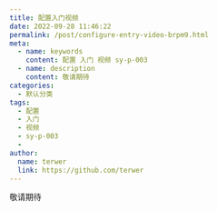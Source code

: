 ```yaml
---
title: 配置入门视频
date: 2022-09-28 11:46:22
permalink: /post/configure-entry-video-brpm9.html
meta:
  - name: keywords
    content: 配置 入门 视频 sy-p-003 ‍
  - name: description
    content: 敬请期待
categories:
  - 默认分类
tags:
  - 配置
  - 入门
  - 视频
  - sy-p-003
  - ‍
author:
  name: terwer
  link: https://github.com/terwer
---
```



敬请期待
